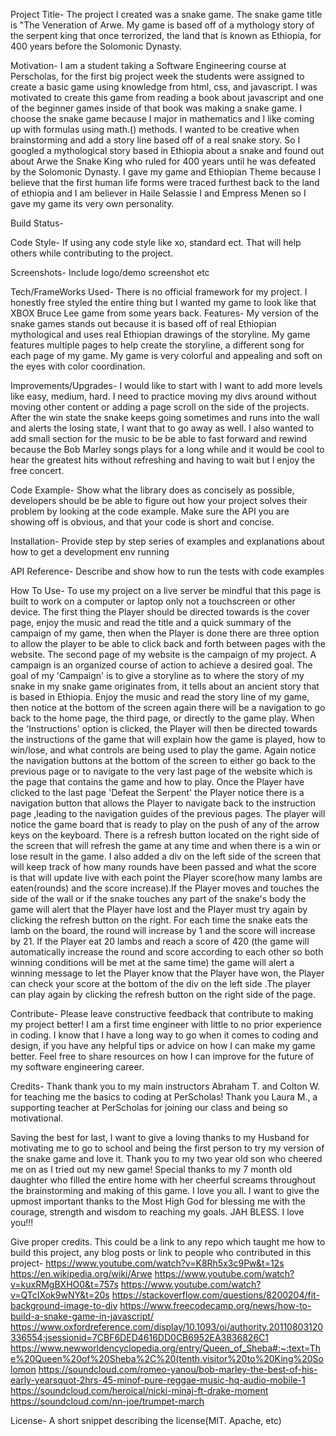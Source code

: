Project Title-
The project I created was a snake game. The snake game title is "The Veneration of Arwe. My game is based off of a mythology story of the serpent king that once terrorized, the land that is known as Ethiopia, for 400 years before the Solomonic Dynasty.

Motivation-
I am a student taking a Software Engineering course at Perscholas, for the first big project week the students were assigned to create a basic game using knowledge from html, css, and javascript. I was motivated to create this game from reading a book about javascript and one of the beginner games inside of that book was making a snake game. I choose the snake game because I major in mathematics and I like coming up with formulas using math.() methods. I wanted to be creative when brainstorming and add a story line based off of a real snake story. So I googled a mythological story based in Ethiopia about a snake and found out about Arwe the Snake King who ruled for 400 years until he was defeated by the Solomonic Dynasty. I gave my game and Ethiopian Theme because I believe that the first human life forms were traced furthest back to the land of ethiopia and I am believer in Haile Selassie I and Empress Menen so I gave my game its very own personality.

Build Status-

Code Style-
If using any code style like xo, standard ect. That will help others while contributing to the project.

Screenshots-
Include logo/demo screenshot etc

Tech/FrameWorks Used-
There is no official framework for my project. I honestly free styled the entire thing but I wanted my game to look like that XBOX Bruce Lee game from some years back.
Features-
My version of the snake games stands out because it is based off of real Ethiopian mythological and uses real Ethiopian drawings of the storyline. My game features multiple pages to help create the storyline, a different song for each page of my game. My game is very colorful and appealing and soft on the eyes with color coordination.

Improvements/Upgrades-
I would like to start with I want to add more levels like easy, medium, hard. I need to practice moving my divs around without moving other content or adding a page scroll on the side of the projects. After the win state the snake keeps going sometimes and runs into the wall and alerts the losing state, I want that to go away as well. I also wanted to add small section for the music to be be able to fast forward and rewind because the Bob Marley songs plays for a long while and it would be cool to hear the greatest hits without refreshing and having to wait but I enjoy the free concert.

Code Example-
Show what the library does as concisely as possible, developers should be be able to figure out how your project solves their problem by looking at the code example. Make sure the API you are showing off is obvious, and that your code is short and concise.

Installation-
Provide step by step series of examples and explanations about how to get a development env running

API Reference-
Describe and show how to run the tests with code examples

How To Use-
To use my project on a live server be mindful that this page is built to work on a computer or laptop only not a touchscreen or other device. The first thing the Player should be directed towards is the cover page, enjoy the music and read the title and a quick summary of the campaign of my game, then when the Player is done there are three option to allow the player to be able to click back and forth between pages with the website. The second page of my website is the campaign of my project. A campaign is an organized course of action to achieve a desired goal. The goal of my 'Campaign' is to give a storyline as to where the story of my snake in my snake game originates from, it tells about an ancient story that is based in Ethiopia. Enjoy the music and read the story line of my game, then notice at the bottom of the screen again there will be a navigation to go back to the home page, the third page, or directly to the game play. When the 'Instructions' option is clicked, the Player will then be directed towards the instructions of the game that will explain how the game is played, how to win/lose, and what controls are being used to play the game. Again notice the navigation buttons at the bottom of the screen to either go back to the previous page or to navigate to the very last page of the website which is the page that contains the game and how to play. Once the Player have clicked to the last page 'Defeat the Serpent' the Player notice there is a navigation button that allows the Player to navigate back to the instruction page ,leading to the navigation guides of the previous pages. The player will notice the game board that is ready to play on the push of any of the arrow keys on the keyboard. There is a refresh button located on the right side of the screen that will refresh the game at any time and when there is a win or lose result in the game. I also added a div on the left side of the screen that will keep track of how many rounds have been passed and what the score is that will update live with each point the Player score(how many lambs are eaten(rounds) and the score increase).If the Player moves and touches the side of the wall or if the snake touches any part of the snake's body the game will alert that the Player have lost and the Player must try again by clicking the refresh button on the right. For each time the snake eats the lamb on the board, the round will increase by 1 and the score will increase by 21. If the Player eat 20 lambs and reach a score of 420 (the game will automatically increase the round and score according to each other so both winning conditions will be met at the same time) the game will alert a winning message to let the Player know that the Player have won, the Player can check your score at the bottom of the div on the left side .The player can play again by clicking the refresh button on the right side of the page. 

Contribute-
Please leave constructive feedback that contribute to making my project better! I am a first time engineer with little to no prior experience in coding. I know that I have a long way to go when it comes to coding and design, if you have any helpful tips or advice on how I can make my game better. Feel free to share resources on how I can improve for the future of my software engineering career.

Credits-
Thank thank you to my main instructors Abraham T. and Colton W. for teaching me the basics to coding at PerScholas! Thank you Laura M., a supporting teacher at PerScholas for joining our class and being so motivational.

Saving the best for last, I want to give a loving thanks to my Husband for motivating me to go to school and being the first person to try my version of the snake game and love it. Thank you to my two year old son who cheered me on as I tried out my new game! Special thanks to my 7 month old daughter who filled the entire home with her cheerful screams throughout the brainstorming and making of this game. I love you all. I want to give the upmost important thanks to the Most High God for blessing me with the courage, strength and wisdom to reaching my goals. JAH BLESS. I love you!!!

Give proper credits. This could be a link to any repo which taught me how to build this project, any blog posts or link to people who contributed in this project-
https://www.youtube.com/watch?v=K8Rh5x3c9Pw&t=12s
https://en.wikipedia.org/wiki/Arwe
https://www.youtube.com/watch?v=kuxRMgBXHO0&t=757s
https://www.youtube.com/watch?v=QTcIXok9wNY&t=20s
https://stackoverflow.com/questions/8200204/fit-background-image-to-div
https://www.freecodecamp.org/news/how-to-build-a-snake-game-in-javascript/
https://www.oxfordreference.com/display/10.1093/oi/authority.20110803120336554;jsessionid=7CBF6DED4616DD0CB6952EA3836826C1
https://www.newworldencyclopedia.org/entry/Queen_of_Sheba#:~:text=The%20Queen%20of%20Sheba%2C%20(tenth,visitor%20to%20King%20Solomon
https://soundcloud.com/romeo-yanou/bob-marley-the-best-of-his-early-yearsquot-2hrs-45-minof-pure-reggae-music-hq-audio-mobile-1
https://soundcloud.com/heroical/nicki-minaj-ft-drake-moment
https://soundcloud.com/nn-joe/trumpet-march


License-
A short snippet describing the license(MIT. Apache, etc)
